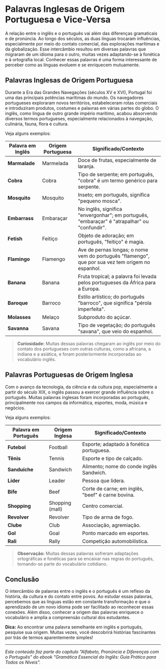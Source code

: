 
# Palavras Inglesas de Origem Portuguesa e Vice-Versa

A relação entre o inglês e o português vai além das diferenças gramaticais e de pronúncia. Ao longo dos séculos, as duas línguas trocaram influências, especialmente por meio do contato comercial, das explorações marítimas e da globalização. Esse intercâmbio resultou em diversas palavras que migraram de um idioma para o outro, muitas vezes adaptando-se à fonética e à ortografia local. Conhecer essas palavras é uma forma interessante de perceber como as línguas evoluem e se enriquecem mutuamente.

## Palavras Inglesas de Origem Portuguesa

Durante a Era das Grandes Navegações (séculos XV e XVI), Portugal foi uma das principais potências marítimas do mundo. Os navegadores portugueses exploraram novos territórios, estabeleceram rotas comerciais e introduziram produtos, costumes e palavras em várias partes do globo. O inglês, como língua de outro grande império marítimo, acabou absorvendo diversos termos portugueses, especialmente relacionados à navegação, culinária, fauna, flora e cultura.

Veja alguns exemplos:

| Palavra em Inglês | Origem Portuguesa | Significado/Contexto |
|-------------------|------------------|----------------------|
| **Marmalade**     | Marmelada        | Doce de frutas, especialmente de laranja. |
| **Cobra**         | Cobra            | Tipo de serpente; em português, "cobra" é um termo genérico para serpente. |
| **Mosquito**      | Mosquito         | Inseto; em português, significa "pequeno mosca". |
| **Embarrass**     | Embaraçar        | No inglês, significa "envergonhar"; em português, "embaraçar" é "atrapalhar" ou "confundir". |
| **Fetish**        | Feitiço          | Objeto de adoração; em português, "feitiço" é magia. |
| **Flamingo**      | Flamengo         | Ave de pernas longas; o nome vem do português "flamengo", que por sua vez tem origem no espanhol. |
| **Banana**        | Banana           | Fruta tropical; a palavra foi levada pelos portugueses da África para a Europa. |
| **Baroque**       | Barroco          | Estilo artístico; do português "barroco", que significa "pérola imperfeita". |
| **Molasses**      | Melaço           | Subproduto do açúcar. |
| **Savanna**       | Savana           | Tipo de vegetação; do português "savana", que veio do espanhol. |

> **Curiosidade:** Muitas dessas palavras chegaram ao inglês por meio do contato dos portugueses com outras culturas, como a africana, a indiana e a asiática, e foram posteriormente incorporadas ao vocabulário inglês.

## Palavras Portuguesas de Origem Inglesa

Com o avanço da tecnologia, da ciência e da cultura pop, especialmente a partir do século XIX, o inglês passou a exercer grande influência sobre o português. Muitas palavras inglesas foram incorporadas ao português, principalmente nos campos da informática, esportes, moda, música e negócios.

Veja alguns exemplos:

| Palavra em Português | Origem Inglesa | Significado/Contexto |
|----------------------|---------------|----------------------|
| **Futebol**          | Football      | Esporte; adaptado à fonética portuguesa. |
| **Tênis**            | Tennis        | Esporte e tipo de calçado. |
| **Sanduíche**        | Sandwich      | Alimento; nome do conde inglês Sandwich. |
| **Líder**            | Leader        | Pessoa que lidera. |
| **Bife**             | Beef          | Corte de carne; em inglês, "beef" é carne bovina. |
| **Shopping**         | Shopping (mall)| Centro comercial. |
| **Revolver**         | Revolver      | Tipo de arma de fogo. |
| **Clube**            | Club          | Associação, agremiação. |
| **Gol**              | Goal          | Ponto marcado em esportes. |
| **Rali**             | Rally         | Competição automobilística. |

> **Observação:** Muitas dessas palavras sofreram adaptações ortográficas e fonéticas para se encaixar nas regras do português, tornando-se parte do vocabulário cotidiano.

## Conclusão

O intercâmbio de palavras entre o inglês e o português é um reflexo da história, da cultura e do contato entre povos. Ao estudar essas palavras, percebemos que as línguas estão em constante transformação e que o aprendizado de um novo idioma pode ser facilitado ao reconhecer essas conexões. Além disso, conhecer a origem das palavras enriquece o vocabulário e amplia a compreensão cultural dos estudantes.

**Dica:** Ao encontrar uma palavra semelhante em inglês e português, pesquise sua origem. Muitas vezes, você descobrirá histórias fascinantes por trás de termos aparentemente simples!

---
*Este conteúdo faz parte do capítulo "Alfabeto, Pronúncia e Diferenças com o Português" do ebook "Gramática Essencial do Inglês: Guia Prático para Todos os Níveis".*
```

